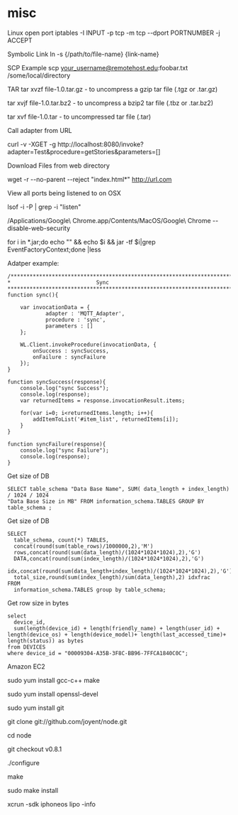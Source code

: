 misc
====

Linux open port
iptables -I INPUT -p tcp -m tcp --dport PORTNUMBER -j ACCEPT

Symbolic Link
ln -s {/path/to/file-name} {link-name}

SCP Example
scp your_username@remotehost.edu:foobar.txt /some/local/directory

TAR
tar xvzf file-1.0.tar.gz - 	to uncompress a gzip tar file (.tgz or .tar.gz) 

tar xvjf file-1.0.tar.bz2 - to uncompress a bzip2 tar file (.tbz or .tar.bz2) 

tar xvf file-1.0.tar - 		to uncompressed tar file (.tar) 


Call adapter from URL

curl -v -XGET -g http://localhost:8080/invoke?adapter=Test\&procedure=getStories\&parameters=[]


Download Files from web directory

wget -r --no-parent --reject "index.html*" http://url.com

View all ports being listened to on OSX

lsof -i -P | grep -i "listen"

/Applications/Google\ Chrome.app/Contents/MacOS/Google\ Chrome --disable-web-security


for i in *.jar;do echo "" && echo $i && jar -tf $i|grep EventFactoryContext;done |less 

Adatper example:
```
/**********************************************************************************
*   		 				Sync
**********************************************************************************/
function sync(){
	
	var invocationData = {
			adapter : 'MQTT_Adapter',
			procedure : 'sync',
			parameters : []
	};
	
	WL.Client.invokeProcedure(invocationData, {
		onSuccess : syncSuccess,
		onFailure : syncFailure
	});
}

function syncSuccess(response){
	console.log("sync Success");
	console.log(response);
	var returnedItems = response.invocationResult.items;
	
	for(var i=0; i<returnedItems.length; i++){
		addItemToList('#item_list', returnedItems[i]);
	}
}

function syncFailure(response){
	console.log("sync Failure");
	console.log(response);
}
```

Get size of DB
```
SELECT table_schema "Data Base Name", SUM( data_length + index_length) / 1024 / 1024 
"Data Base Size in MB" FROM information_schema.TABLES GROUP BY table_schema ;
```


Get size of DB
```
SELECT
  table_schema, count(*) TABLES,
  concat(round(sum(table_rows)/1000000,2),'M')
  rows,concat(round(sum(data_length)/(1024*1024*1024),2),'G')
  DATA,concat(round(sum(index_length)/(1024*1024*1024),2),'G')
  idx,concat(round(sum(data_length+index_length)/(1024*1024*1024),2),'G')
  total_size,round(sum(index_length)/sum(data_length),2) idxfrac
FROM
  information_schema.TABLES group by table_schema;
 ```
  
Get row size in bytes
```
select
  device_id,
  sum(length(device_id) + length(friendly_name) + length(user_id) + length(device_os) + length(device_model)+ length(last_accessed_time)+ length(status)) as bytes
from DEVICES
where device_id = "00009304-A35B-3F8C-BB96-7FFCA1840C0C";
```


Amazon EC2

sudo yum install gcc-c++ make 

sudo yum install openssl-devel 

sudo yum install git 

git clone git://github.com/joyent/node.git 

cd node

git checkout v0.8.1 

./configure 

make 

sudo make install


xcrun -sdk iphoneos lipo -info
